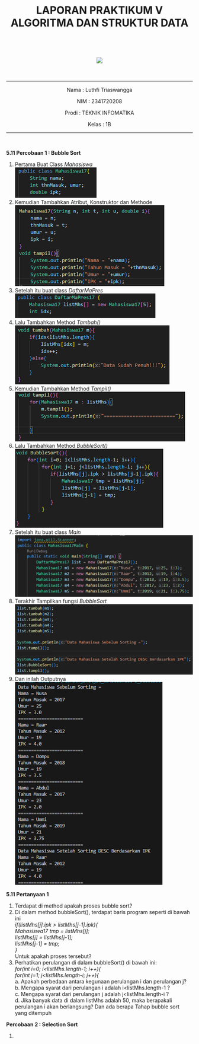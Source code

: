 # <p align ="center">  LAPORAN PRAKTIKUM V ALGORITMA DAN STRUKTUR DATA </p> 
<br><br>

<p align="center">
   <img src="https://static.wikia.nocookie.net/logopedia/images/8/8a/Politeknik_Negeri_Malang.png/revision/latest?cb=20190922202558" width="30%"> </p>

<br>

<hr>
<p align = "center"> Nama  : Luthfi Triaswangga </p>
<p align = "center"> NIM   : 2341720208 </p>
<p align = "center"> Prodi : TEKNIK INFOMATIKA</p>
<p align = "center"> Kelas : 1B </p>
<hr><br>

<b>5.11 Percobaan 1 : Bubble Sort</b>

1. Pertama Buat Class <i>Mahasiswa</i><br>
![alt text](image.png)
2. Kemudian Tambahkan Atribut, Konstruktor dan Methode<br>
![-](image-1.png)
3. Setelah itu buat class <i>DaftarMaPres</i><br>
![alt text](image-2.png)
4. Lalu Tambahkan Method <i>Tambah()</i><br>![alt text](image-3.png)
5. Kemudian Tambahkan Method <i>Tampil()</i><br>
![alt text](image-4.png)
6. Lalu Tambahkan Method <i>BubbleSort()</i><br>
![alt text](image-5.png)
7. Setelah itu buat class <i>Main</i><br>
![alt text](image-6.png)
8. Terakhir Tampilkan fungsi <i>BubbleSort</i><br>
![alt text](image-7.png)
9. Dan inilah Outputnya<br>
![alt text](image-8.png)

<b>5.11 Pertanyaan 1</b>

1. Terdapat di method apakah proses bubble sort?
2. Di dalam method bubbleSort(), terdapat baris program seperti di bawah ini<br><i>
if(listMhs[j].ipk > listMhs[j-1].ipk){<br>
    Mahasiswa17 tmp = listMhs[j];<br>
    listMhs[j] = listMhs[j-1];<br>
    listMhs[j-1] = tmp;<br>
}<br></i>
Untuk apakah proses tersebut?
3. Perhatikan perulangan di dalam bubbleSort() di bawah ini:<br><i>
for(int i=0; i<listMhs.length-1; i++){<br>
for(int j=1; j<listMhs.length-i; j++){<br></i>
a. Apakah perbedaan antara kegunaan perulangan i dan perulangan j? <br>
b. Mengapa syarat dari perulangan i adalah i<listMhs.length-1 ?<br>
c. Mengapa syarat dari perulangan j adalah j<listMhs.length-i ?<br>
d. Jika banyak data di dalam listMhs adalah 50, maka berapakali perulangan i akan 
berlangsung? Dan ada berapa Tahap bubble sort yang ditempuh

<b>Percobaan 2 : Selection Sort</b>

1. 